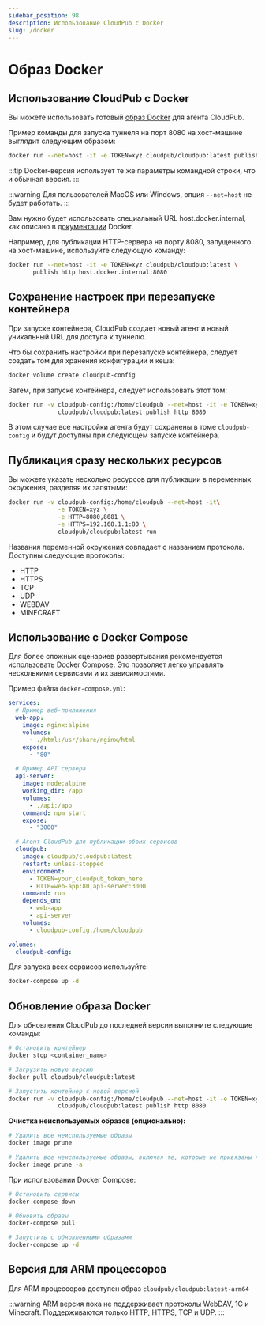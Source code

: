 ```yaml
---
sidebar_position: 98
description: Использование CloudPub с Docker
slug: /docker
---
```


# Образ Docker

## Использование CloudPub с Docker

Вы можете использовать готовый [образ Docker](https://hub.docker.com/repository/docker/cloudpub/cloudpub/general) для агента CloudPub.

Пример команды для запуска туннеля на порт 8080 на хост-машине выглядит следующим образом:

```bash
docker run --net=host -it -e TOKEN=xyz cloudpub/cloudpub:latest publish http 8080
```

:::tip
Docker-версия использует те же параметры командной строки, что и обычная версия.
:::

:::warning
Для пользователей MacOS или Windows, опция `--net=host` не будет работать.
:::

Вам нужно будет использовать специальный URL host.docker.internal, как описано в [документации](https://docs.docker.com/desktop/mac/networking/#use-cases-and-workarounds) Docker.

Например, для публикации HTTP-сервера на порту 8080, запущенного на хост-машине, используйте следующую команду:

```bash
docker run --net=host -it -e TOKEN=xyz cloudpub/cloudpub:latest \
       publish http host.docker.internal:8080
```

## Сохранение настроек при перезапуске контейнера

При запуске контейнера, CloudPub создает новый агент и новый уникальный URL для доступа к туннелю.

Что бы сохранить настройки при перезапуске контейнера, следует создать том для хранения конфигурации и кеша:


```bash
docker volume create cloudpub-config
```

Затем, при запуске контейнера, следует использовать этот том:

```bash
docker run -v cloudpub-config:/home/cloudpub --net=host -it -e TOKEN=xyz \
              cloudpub/cloudpub:latest publish http 8080
```

В этом случае все настройки агента будут сохранены в томе `cloudpub-config` и будут доступны при следующем запуске контейнера.

## Публикация сразу нескольких ресурсов

Вы можете указать несколько ресурсов для публикации в переменных окружения, разделяя их запятыми:

```bash
docker run -v cloudpub-config:/home/cloudpub --net=host -it\
              -e TOKEN=xyz \
              -e HTTP=8080,8081 \
              -e HTTPS=192.168.1.1:80 \
              cloudpub/cloudpub:latest run
```

Названия переменной окружения совпадает с названием протокола. Доступны следующие протоколы:

 * HTTP
 * HTTPS
 * TCP
 * UDP
 * WEBDAV
 * MINECRAFT

## Использование с Docker Compose

Для более сложных сценариев развертывания рекомендуется использовать Docker Compose. Это позволяет легко управлять несколькими сервисами и их зависимостями.

Пример файла `docker-compose.yml`:

```yaml
services:
  # Пример веб-приложения
  web-app:
    image: nginx:alpine
    volumes:
      - ./html:/usr/share/nginx/html
    expose:
      - "80"

  # Пример API сервера
  api-server:
    image: node:alpine
    working_dir: /app
    volumes:
      - ./api:/app
    command: npm start
    expose:
      - "3000"

  # Агент CloudPub для публикации обоих сервисов
  cloudpub:
    image: cloudpub/cloudpub:latest
    restart: unless-stopped
    environment:
      - TOKEN=your_cloudpub_token_here
      - HTTP=web-app:80,api-server:3000
    command: run
    depends_on:
      - web-app
      - api-server
    volumes:
      - cloudpub-config:/home/cloudpub

volumes:
  cloudpub-config:
```

Для запуска всех сервисов используйте:

```bash
docker-compose up -d
```

## Обновление образа Docker

Для обновления CloudPub до последней версии выполните следующие команды:

```bash
# Остановить контейнер
docker stop <container_name>

# Загрузить новую версию
docker pull cloudpub/cloudpub:latest

# Запустить контейнер с новой версией
docker run -v cloudpub-config:/home/cloudpub --net=host -it -e TOKEN=xyz \
              cloudpub/cloudpub:latest publish http 8080
```

**Очистка неиспользуемых образов (опционально):**

```bash
# Удалить все неиспользуемые образы
docker image prune

# Удалить все неиспользуемые образы, включая те, которые не привязаны к контейнерам
docker image prune -a
```

При использовании Docker Compose:

```bash
# Остановить сервисы
docker-compose down

# Обновить образы
docker-compose pull

# Запустить с обновленными образами
docker-compose up -d
```

## Версия для ARM процессоров

Для ARM процессоров доступен образ `cloudpub/cloudpub:latest-arm64`

:::warning
ARM версия пока не поддерживает протоколы WebDAV, 1C и Minecraft. Поддерживаются только HTTP, HTTPS, TCP и UDP.
:::
